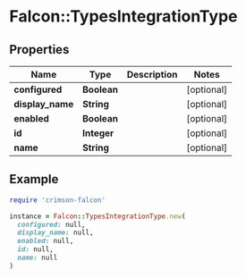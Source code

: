 # Falcon::TypesIntegrationType

## Properties

| Name | Type | Description | Notes |
| ---- | ---- | ----------- | ----- |
| **configured** | **Boolean** |  | [optional] |
| **display_name** | **String** |  | [optional] |
| **enabled** | **Boolean** |  | [optional] |
| **id** | **Integer** |  | [optional] |
| **name** | **String** |  | [optional] |

## Example

```ruby
require 'crimson-falcon'

instance = Falcon::TypesIntegrationType.new(
  configured: null,
  display_name: null,
  enabled: null,
  id: null,
  name: null
)
```

